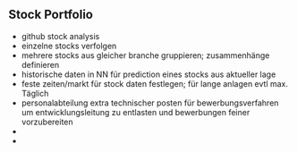 ## Stock Portfolio
- github stock analysis
- einzelne stocks verfolgen
- mehrere stocks aus gleicher branche gruppieren; zusammenhänge definieren
- historische daten in NN für prediction eines stocks aus aktueller lage
- feste zeiten/markt für stock daten festlegen; für lange anlagen evtl max. Täglich
- personalabteilung extra technischer posten für bewerbungsverfahren um entwicklungsleitung zu entlasten und bewerbungen feiner vorzubereiten
-
-